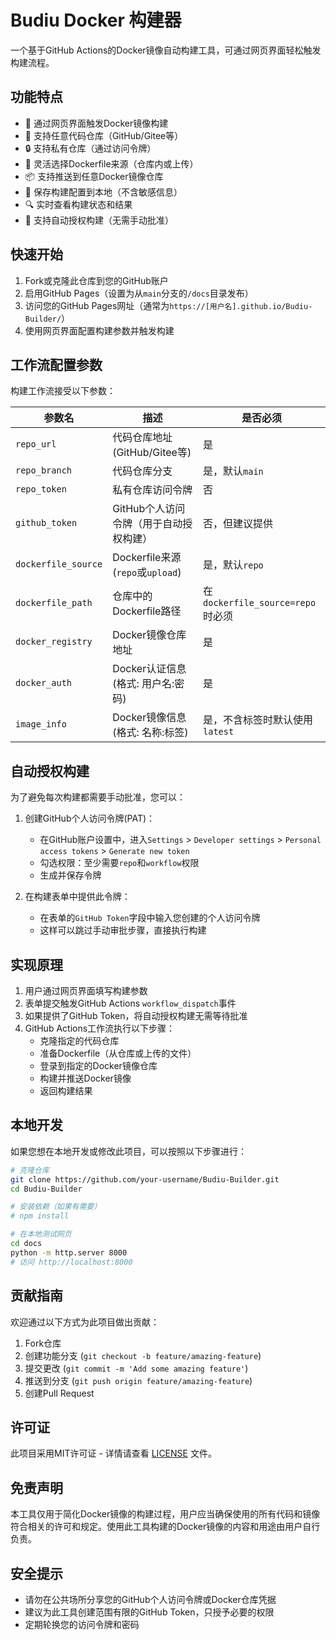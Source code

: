 # Budiu Docker 构建器

一个基于GitHub Actions的Docker镜像自动构建工具，可通过网页界面轻松触发构建流程。

## 功能特点

- 🚀 通过网页界面触发Docker镜像构建
- 🔄 支持任意代码仓库（GitHub/Gitee等）
- 🔒 支持私有仓库（通过访问令牌）
- 📄 灵活选择Dockerfile来源（仓库内或上传）
- 📦 支持推送到任意Docker镜像仓库
- 💾 保存构建配置到本地（不含敏感信息）
- 🔍 实时查看构建状态和结果
- 🔑 支持自动授权构建（无需手动批准）

## 快速开始

1. Fork或克隆此仓库到您的GitHub账户
2. 启用GitHub Pages（设置为从`main`分支的`/docs`目录发布）
3. 访问您的GitHub Pages网址（通常为`https://[用户名].github.io/Budiu-Builder/`）
4. 使用网页界面配置构建参数并触发构建

## 工作流配置参数

构建工作流接受以下参数：

| 参数名 | 描述 | 是否必须 |
|-------|------|---------|
| `repo_url` | 代码仓库地址 (GitHub/Gitee等) | 是 |
| `repo_branch` | 代码仓库分支 | 是，默认`main` |
| `repo_token` | 私有仓库访问令牌 | 否 |
| `github_token` | GitHub个人访问令牌（用于自动授权构建） | 否，但建议提供 |
| `dockerfile_source` | Dockerfile来源 (`repo`或`upload`) | 是，默认`repo` |
| `dockerfile_path` | 仓库中的Dockerfile路径 | 在`dockerfile_source=repo`时必须 |
| `docker_registry` | Docker镜像仓库地址 | 是 |
| `docker_auth` | Docker认证信息 (格式: 用户名:密码) | 是 |
| `image_info` | Docker镜像信息 (格式: 名称:标签) | 是，不含标签时默认使用`latest` |

## 自动授权构建

为了避免每次构建都需要手动批准，您可以：

1. 创建GitHub个人访问令牌(PAT)：
   - 在GitHub账户设置中，进入`Settings` > `Developer settings` > `Personal access tokens` > `Generate new token`
   - 勾选权限：至少需要`repo`和`workflow`权限
   - 生成并保存令牌

2. 在构建表单中提供此令牌：
   - 在表单的`GitHub Token`字段中输入您创建的个人访问令牌
   - 这样可以跳过手动审批步骤，直接执行构建

## 实现原理

1. 用户通过网页界面填写构建参数
2. 表单提交触发GitHub Actions `workflow_dispatch`事件
3. 如果提供了GitHub Token，将自动授权构建无需等待批准
4. GitHub Actions工作流执行以下步骤：
   - 克隆指定的代码仓库
   - 准备Dockerfile（从仓库或上传的文件）
   - 登录到指定的Docker镜像仓库
   - 构建并推送Docker镜像
   - 返回构建结果

## 本地开发

如果您想在本地开发或修改此项目，可以按照以下步骤进行：

```bash
# 克隆仓库
git clone https://github.com/your-username/Budiu-Builder.git
cd Budiu-Builder

# 安装依赖（如果有需要）
# npm install

# 在本地测试网页
cd docs
python -m http.server 8000
# 访问 http://localhost:8000
```

## 贡献指南

欢迎通过以下方式为此项目做出贡献：

1. Fork仓库
2. 创建功能分支 (`git checkout -b feature/amazing-feature`)
3. 提交更改 (`git commit -m 'Add some amazing feature'`)
4. 推送到分支 (`git push origin feature/amazing-feature`)
5. 创建Pull Request

## 许可证

此项目采用MIT许可证 - 详情请查看 [LICENSE](LICENSE) 文件。

## 免责声明

本工具仅用于简化Docker镜像的构建过程，用户应当确保使用的所有代码和镜像符合相关的许可和规定。使用此工具构建的Docker镜像的内容和用途由用户自行负责。

## 安全提示

- 请勿在公共场所分享您的GitHub个人访问令牌或Docker仓库凭据
- 建议为此工具创建范围有限的GitHub Token，只授予必要的权限
- 定期轮换您的访问令牌和密码 